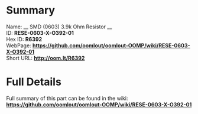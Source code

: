 
Summary
=================
  
Name: __ SMD (0603) 3.9k Ohm Resistor __    
ID: __RESE-0603-X-O392-01__   
Hex ID: __R6392__   
WebPage: __https://github.com/oomlout/oomlout-OOMP/wiki/RESE-0603-X-O392-01__   
Short URL: __http://oom.lt/R6392__   

Full Details
==========================
Full summary of this part can be found in the wiki:   
__https://github.com/oomlout/oomlout-OOMP/wiki/RESE-0603-X-O392-01__    

